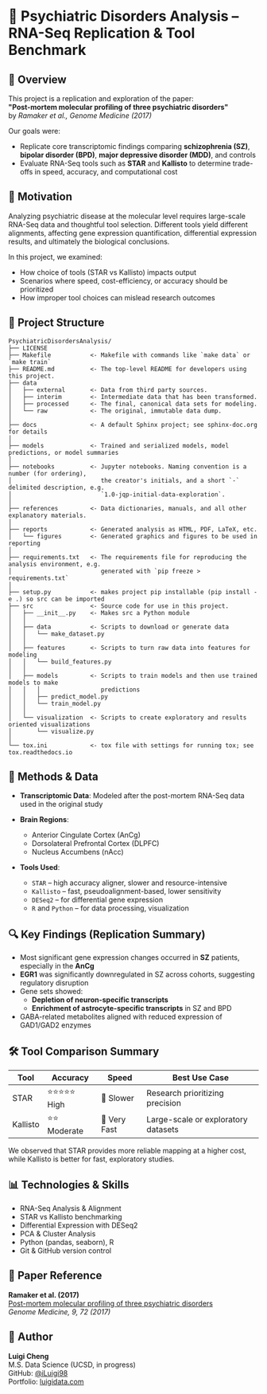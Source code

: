 # 🧠 Psychiatric Disorders Analysis – RNA-Seq Replication & Tool Benchmark

## 📌 Overview

This project is a replication and exploration of the paper:  
**"Post-mortem molecular profiling of three psychiatric disorders"**  
by *Ramaker et al., Genome Medicine (2017)*

Our goals were:
- Replicate core transcriptomic findings comparing **schizophrenia (SZ)**, **bipolar disorder (BPD)**, **major depressive disorder (MDD)**, and controls
- Evaluate RNA-Seq tools such as **STAR** and **Kallisto** to determine trade-offs in speed, accuracy, and computational cost

## 🎯 Motivation

Analyzing psychiatric disease at the molecular level requires large-scale RNA-Seq data and thoughtful tool selection. Different tools yield different alignments, affecting gene expression quantification, differential expression results, and ultimately the biological conclusions.

In this project, we examined:
- How choice of tools (STAR vs Kallisto) impacts output
- Scenarios where speed, cost-efficiency, or accuracy should be prioritized
- How improper tool choices can mislead research outcomes

## 📂 Project Structure
```
PsychiatricDisordersAnalysis/
├── LICENSE
├── Makefile           <- Makefile with commands like `make data` or `make train`
├── README.md          <- The top-level README for developers using this project.
├── data
│   ├── external       <- Data from third party sources.
│   ├── interim        <- Intermediate data that has been transformed.
│   ├── processed      <- The final, canonical data sets for modeling.
│   └── raw            <- The original, immutable data dump.
│
├── docs               <- A default Sphinx project; see sphinx-doc.org for details
│
├── models             <- Trained and serialized models, model predictions, or model summaries
│
├── notebooks          <- Jupyter notebooks. Naming convention is a number (for ordering),
│                         the creator's initials, and a short `-` delimited description, e.g.
│                         `1.0-jqp-initial-data-exploration`.
│
├── references         <- Data dictionaries, manuals, and all other explanatory materials.
│
├── reports            <- Generated analysis as HTML, PDF, LaTeX, etc.
│   └── figures        <- Generated graphics and figures to be used in reporting
│
├── requirements.txt   <- The requirements file for reproducing the analysis environment, e.g.
│                         generated with `pip freeze > requirements.txt`
│
├── setup.py           <- makes project pip installable (pip install -e .) so src can be imported
├── src                <- Source code for use in this project.
│   ├── __init__.py    <- Makes src a Python module
│   │
│   ├── data           <- Scripts to download or generate data
│   │   └── make_dataset.py
│   │
│   ├── features       <- Scripts to turn raw data into features for modeling
│   │   └── build_features.py
│   │
│   ├── models         <- Scripts to train models and then use trained models to make
│   │   │                 predictions
│   │   ├── predict_model.py
│   │   └── train_model.py
│   │
│   └── visualization  <- Scripts to create exploratory and results oriented visualizations
│       └── visualize.py
│
└── tox.ini            <- tox file with settings for running tox; see tox.readthedocs.io
```


## 🧬 Methods & Data

- **Transcriptomic Data**: Modeled after the post-mortem RNA-Seq data used in the original study
- **Brain Regions**:
  - Anterior Cingulate Cortex (AnCg)
  - Dorsolateral Prefrontal Cortex (DLPFC)
  - Nucleus Accumbens (nAcc)

- **Tools Used**:
  - `STAR` – high accuracy aligner, slower and resource-intensive
  - `Kallisto` – fast, pseudoalignment-based, lower sensitivity
  - `DESeq2` – for differential gene expression
  - `R` and `Python` – for data processing, visualization


## 🔍 Key Findings (Replication Summary)

- Most significant gene expression changes occurred in **SZ** patients, especially in the **AnCg**
- **EGR1** was significantly downregulated in SZ across cohorts, suggesting regulatory disruption
- Gene sets showed:
  - **Depletion of neuron-specific transcripts**
  - **Enrichment of astrocyte-specific transcripts** in SZ and BPD
- GABA-related metabolites aligned with reduced expression of GAD1/GAD2 enzymes


## 🛠 Tool Comparison Summary

| Tool      | Accuracy       | Speed         | Best Use Case                       |
|-----------|----------------|---------------|-------------------------------------|
| STAR      | ⭐⭐⭐⭐⭐ High     | 🐢 Slower      | Research prioritizing precision     |
| Kallisto  | ⭐⭐ Moderate    | 🚀 Very Fast   | Large-scale or exploratory datasets |

We observed that STAR provides more reliable mapping at a higher cost, while Kallisto is better for fast, exploratory studies.


## 📊 Technologies & Skills

- RNA-Seq Analysis & Alignment  
- STAR vs Kallisto benchmarking  
- Differential Expression with DESeq2  
- PCA & Cluster Analysis  
- Python (pandas, seaborn), R  
- Git & GitHub version control

## 📄 Paper Reference

**Ramaker et al. (2017)**  
[Post-mortem molecular profiling of three psychiatric disorders](https://doi.org/10.1186/s13073-017-0458-5)  
*Genome Medicine, 9, 72 (2017)*

## 👤 Author

**Luigi Cheng**  
M.S. Data Science (UCSD, in progress)  
GitHub: [@iLuigi98](https://github.com/iLuigi98)  
Portfolio: [luigidata.com](https://luigidata.com)
